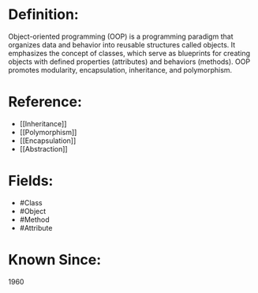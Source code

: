 

# Definition:
Object-oriented programming (OOP) is a programming paradigm that organizes data and behavior into reusable structures called objects. It emphasizes the concept of classes, which serve as blueprints for creating objects with defined properties (attributes) and behaviors (methods). OOP promotes modularity, encapsulation, inheritance, and polymorphism.

# Reference:
- [[Inheritance]]
- [[Polymorphism]]
- [[Encapsulation]]
- [[Abstraction]]

# Fields: 
- #Class
- #Object
- #Method
- #Attribute

# Known Since:
1960

